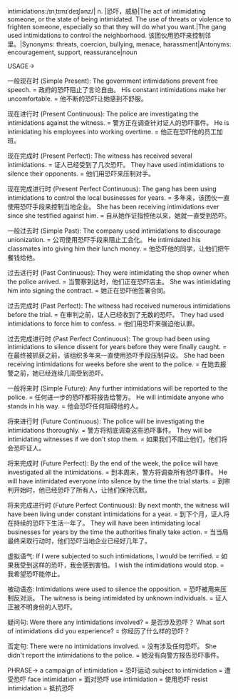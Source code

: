 intimidations:/ɪnˌtɪmɪˈdeɪʃənz/| n. |恐吓，威胁|The act of intimidating someone, or the state of being intimidated.  The use of threats or violence to frighten someone, especially so that they will do what you want.|The gang used intimidations to control the neighborhood.  该团伙用恐吓来控制邻里。|Synonyms: threats, coercion, bullying, menace, harassment|Antonyms: encouragement, support, reassurance|noun

USAGE->

一般现在时 (Simple Present):
The government intimidations prevent free speech. = 政府的恐吓阻止了言论自由。
His constant intimidations make her uncomfortable. = 他不断的恐吓让她感到不舒服。

现在进行时 (Present Continuous):
The police are investigating the intimidations against the witness. = 警方正在调查针对证人的恐吓事件。
He is intimidating his employees into working overtime. = 他正在恐吓他的员工加班。

现在完成时 (Present Perfect):
The witness has received several intimidations. = 证人已经受到了几次恐吓。
They have used intimidations to silence their opponents. = 他们用恐吓来压制对手。


现在完成进行时 (Present Perfect Continuous):
The gang has been using intimidations to control the local businesses for years. = 多年来，该团伙一直使用恐吓手段来控制当地企业。
She has been receiving intimidations ever since she testified against him. = 自从她作证指控他以来，她就一直受到恐吓。


一般过去时 (Simple Past):
The company used intimidations to discourage unionization. = 公司使用恐吓手段来阻止工会化。
He intimidated his classmates into giving him their lunch money. = 他恐吓他的同学，让他们把午餐钱给他。


过去进行时 (Past Continuous):
They were intimidating the shop owner when the police arrived. = 当警察到达时，他们正在恐吓店主。
She was intimidating him into signing the contract.  = 她正在恐吓他签署合同。


过去完成时 (Past Perfect):
The witness had received numerous intimidations before the trial. = 在审判之前，证人已经收到了无数的恐吓。
They had used intimidations to force him to confess. = 他们用恐吓来强迫他认罪。

过去完成进行时 (Past Perfect Continuous):
The group had been using intimidations to silence dissent for years before they were finally caught. = 在最终被抓获之前，该组织多年来一直使用恐吓手段压制异议。
She had been receiving intimidations for weeks before she went to the police. = 在她去报警之前，她已经连续几周受到恐吓。


一般将来时 (Simple Future):
Any further intimidations will be reported to the police. = 任何进一步的恐吓都将报告给警方。
He will intimidate anyone who stands in his way. = 他会恐吓任何阻碍他的人。


将来进行时 (Future Continuous):
The police will be investigating the intimidations thoroughly. = 警方将彻底调查这些恐吓事件。
They will be intimidating witnesses if we don't stop them. = 如果我们不阻止他们，他们将会恐吓证人。


将来完成时 (Future Perfect):
By the end of the week, the police will have investigated all the intimidations. = 到本周末，警方将调查所有恐吓事件。
He will have intimidated everyone into silence by the time the trial starts. = 到审判开始时，他已经恐吓了所有人，让他们保持沉默。


将来完成进行时 (Future Perfect Continuous):
By next month, the witness will have been living under constant intimidations for a year. = 到下个月，证人将在持续的恐吓下生活一年了。
They will have been intimidating local businesses for years by the time the authorities finally take action. = 当当局最终采取行动时，他们恐吓当地企业已经好几年了。


虚拟语气:
If I were subjected to such intimidations, I would be terrified. = 如果我受到这样的恐吓，我会感到害怕。
I wish the intimidations would stop. = 我希望恐吓能停止。


被动语态:
Intimidations were used to silence the opposition. = 恐吓被用来压制反对派。
The witness is being intimidated by unknown individuals. = 证人正被不明身份的人恐吓。


疑问句:
Were there any intimidations involved? = 是否涉及恐吓？
What sort of intimidations did you experience? = 你经历了什么样的恐吓？


否定句:
There were no intimidations involved. = 没有涉及任何恐吓。
She didn't report the intimidations to the police. = 她没有向警方报告恐吓事件。

PHRASE->
a campaign of intimidation = 恐吓运动
subject to intimidation = 遭受恐吓
face intimidation = 面对恐吓
use intimidation = 使用恐吓
resist intimidation = 抵抗恐吓


